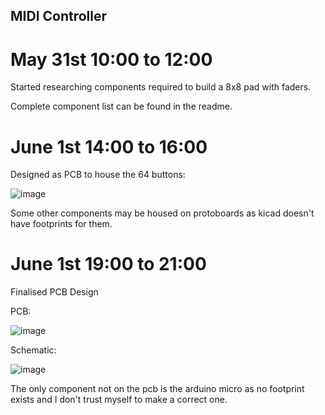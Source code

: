 ## MIDI Controller

# May 31st 10:00 to 12:00

Started researching components required to build a 8x8 pad with faders.

Complete component list can be found in the readme.

# June 1st 14:00 to 16:00

Designed as PCB to house the 64 buttons:

![image](https://github.com/user-attachments/assets/485d65af-4fc8-461f-91d4-634d26412d45)

Some other components may be housed on protoboards as kicad doesn't have footprints for them.

# June 1st 19:00 to 21:00

Finalised PCB Design

PCB:

![image](https://github.com/user-attachments/assets/3f36cc6e-e690-4221-8b38-333b14fea154)

Schematic:

![image](https://github.com/user-attachments/assets/611897cb-d52a-4e6c-931f-49b8770946b4)

The only component not on the pcb is the arduino micro as no footprint exists and I don't trust myself to make a correct one.
